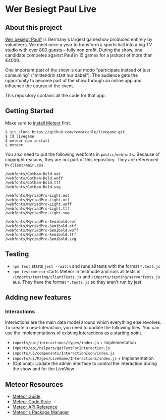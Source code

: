 # Wer Besiegt Paul Live

## About this project

[Wer besiegt Paul?](https://wer-besiegt-paul.de/) is Germany's largest gameshow produced entirely by volunteers. We meet once a year to transform a sports hall into a big TV studio with over 800 guests – fully non profit. During the show, one candidate competes against Paul in 15 games for a jackpot of more than €4000.

One important part of the show is our motto "participate instead of just consuming" ("mittendrin statt nur dabei"). The audience gets the opportunity to become part of the show through an online app and influence the course of the event.

This repository contains all the code for that app.

## Getting Started

Make sure to [install Meteor](https://docs.meteor.com/install.html) first.

```
$ git clone https://github.com/remarcable/livegame.git
$ cd livegame
$ meteor npm install
$ meteor
```

You also need to put the following webfonts in `public/webfonts`. Because of copyright reasons, they are not part of this repository. They are referenced in `client/main.css`.

```
/webfonts/Gotham-Bold.eot
/webfonts/Gotham-Bold.woff
/webfonts/Gotham-Bold.ttf
/webfonts/Gotham-Bold.svg

/webfonts/MyriadPro-Light.eot
/webfonts/MyriadPro-Light.otf
/webfonts/MyriadPro-Light.woff
/webfonts/MyriadPro-Light.ttf
/webfonts/MyriadPro-Light.svg

/webfonts/MyriadPro-Semibold.eot
/webfonts/MyriadPro-Semibold.otf
/webfonts/MyriadPro-Semibold.woff
/webfonts/MyriadPro-Semibold.ttf
/webfonts/MyriadPro-Semibold.svg
```

## Testing

- `npm test` starts `jest --watch` and runs all tests with the format `*.test.js`
- `npm test:meteor` starts Meteor in testmode and runs all tests in `/imports/testing/clientTests.js` and `/imports/testing/serverTests.js` aus. They have the format `*.tests.js` so they aren't run by jest

## Adding new features

### Interactions

Interactions are the main data model around which everything else revolves. To create a new Interaction, you need to update the following files. You can use the implementations of existing Interactions as a starting point.

- `imports/api/interactions/types/index.js` + Implementation
- `imports/api/helpers/getTextForInteraction.js`
- `imports/ui/components/InteractionIcon/index.js`
- `imports/ui/Pages/LiveGame/Interactions/index.js` + Implementation
- (Optional): Update the admin interface to control the interaction during the show and for the LiveView

## Meteor Resources

- [Meteor Guide](https://guide.meteor.com)
- [Meteor Code Style](https://guide.meteor.com/code-style.html)
- [Meteor API Reference](http://docs.meteor.com/)
- [Meteor's Package Manager](https://atmospherejs.com/)
